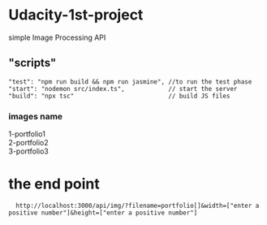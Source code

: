 # Udacity-1st-project

simple Image Processing API

## "scripts"
    "test": "npm run build && npm run jasmine", //to run the test phase 
    "start": "nodemon src/index.ts",            // start the server 
    "build": "npx tsc"                          // build JS files

### images name 
 1-portfolio1 \
 2-portfolio2 \
 3-portfolio3
    


# the end point 
      http://localhost:3000/api/img/?filename=portfolio[]&width=["enter a positive number"]&height=["enter a positive number"]
